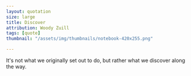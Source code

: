 ```yaml
---
layout: quotation
size: large
title: Discover
attribution: Woody Zuill
tags: [quote]
thumbnail: "/assets/img/thumbnails/notebook-420x255.png"

---
```


It's not what we originally set out to do, but rather
what we discover along the way.

